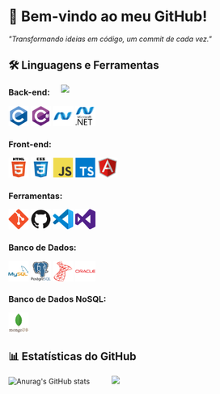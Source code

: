 # 🚀 **Bem-vindo ao meu GitHub!**  
*"Transformando ideias em código, um commit de cada vez."*

 
## 🛠 **Linguagens e Ferramentas**

<p>  
<img align="right" src="https://user-images.githubusercontent.com/109990443/223159820-e2768e36-87a8-4ff1-96a0-ce92f897192f.gif" width="400px">
<p>
 
<div font-family="sans"> 
 
 ### Back-end:
 <img src="https://raw.githubusercontent.com/devicons/devicon/master/icons/c/c-original.svg" alt="C" width="40" height="40"/> 
 <img src="https://raw.githubusercontent.com/devicons/devicon/master/icons/csharp/csharp-original.svg" alt="C#" width="40" height="40"/> 
 <img src="https://raw.githubusercontent.com/devicons/devicon/master/icons/dot-net/dot-net-original.svg" alt=".NET Core" width="40" height="40"/> 
 <img src="https://raw.githubusercontent.com/devicons/devicon/master/icons/dot-net/dot-net-original-wordmark.svg" alt=".NET Framework" width="40" height="40"/>
 
 ### Front-end:
 <img src="https://raw.githubusercontent.com/devicons/devicon/master/icons/html5/html5-original-wordmark.svg" alt="HTML5" width="40" height="40"/>
 <img src="https://raw.githubusercontent.com/devicons/devicon/master/icons/css3/css3-original-wordmark.svg" alt="CSS3" width="40" height="40"/>
 <img src="https://raw.githubusercontent.com/devicons/devicon/master/icons/javascript/javascript-original.svg" alt="JavaScript" width="40" height="40"/> 
 <img src="https://raw.githubusercontent.com/devicons/devicon/master/icons/typescript/typescript-original.svg" alt="TypeScript" width="40" height="40"/>
 <img src="https://raw.githubusercontent.com/devicons/devicon/master/icons/angularjs/angularjs-original.svg" alt="Angular" width="40" height="40"/>
 
 ### Ferramentas:
 <img src="https://raw.githubusercontent.com/devicons/devicon/master/icons/git/git-original.svg" alt="Git" width="40" height="40"/>
 <img src="https://raw.githubusercontent.com/devicons/devicon/master/icons/github/github-original.svg" alt="GitHub" width="40" height="40"/> 
 <img src="https://raw.githubusercontent.com/devicons/devicon/master/icons/vscode/vscode-original.svg" alt="VSCode" width="40" height="40"/> 
 <img src="https://raw.githubusercontent.com/devicons/devicon/master/icons/visualstudio/visualstudio-plain.svg" alt="Visual Studio" width="40" height="40"/>
 
 ### Banco de Dados:
 <img src="https://raw.githubusercontent.com/devicons/devicon/master/icons/mysql/mysql-original-wordmark.svg" alt="MySQL" width="40" height="40"/>
 <img src="https://raw.githubusercontent.com/devicons/devicon/master/icons/postgresql/postgresql-original-wordmark.svg" alt="PostgreSQL" width="40" height="40"/> 
 <img src="https://raw.githubusercontent.com/devicons/devicon/master/icons/microsoftsqlserver/microsoftsqlserver-plain.svg" alt="SQLServer" width="40" height="40"/>
 <img src="https://raw.githubusercontent.com/devicons/devicon/master/icons/oracle/oracle-original.svg" alt="OracleSQL" width="40" height="40"/>
 
 ### Banco de Dados NoSQL:
 <img src="https://raw.githubusercontent.com/devicons/devicon/master/icons/mongodb/mongodb-original-wordmark.svg" alt="MongoDB" width="40" height="40"/>
</div>

## 📊 **Estatísticas do GitHub**

![Anurag's GitHub stats](https://github-readme-stats.vercel.app/api?username=pricileite&show_icons=true&bg_color=) 
&nbsp;&nbsp;&nbsp;&nbsp;
&nbsp;&nbsp;&nbsp;&nbsp;
<img src="https://github-readme-stats.vercel.app/api/top-langs/?username=pricileite&layout=compact&show_icons=true&bg_color=" height = "196">
 












 
 
